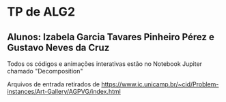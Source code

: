 
# TP de ALG2
## Alunos: Izabela Garcia Tavares Pinheiro Pérez e Gustavo Neves da Cruz

Todos os códigos e animações interativas estão no Notebook Jupiter chamado "Decomposition"

Arquivos de entrada retirados de <https://www.ic.unicamp.br/~cid/Problem-instances/Art-Gallery/AGPVG/index.html>

